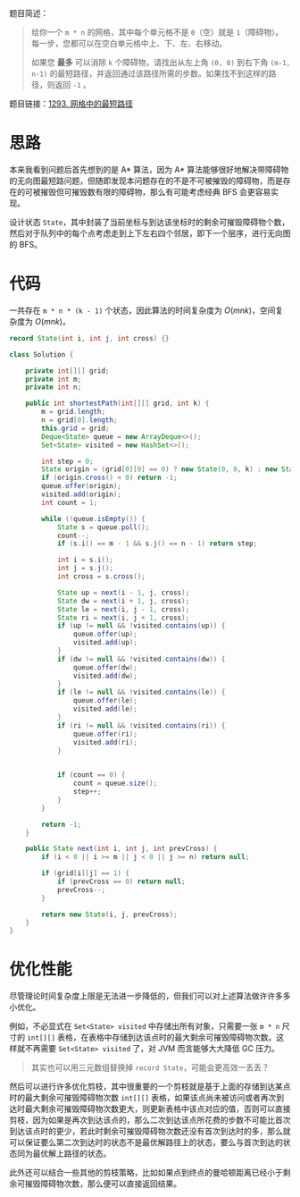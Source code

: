 题目简述：

> 给你一个 `m * n` 的网格，其中每个单元格不是 `0`（空）就是 `1`（障碍物）。每一步，您都可以在空白单元格中上、下、左、右移动。
>
> 如果您 **最多** 可以消除 `k` 个障碍物，请找出从左上角 `(0, 0)` 到右下角 `(m-1, n-1)` 的最短路径，并返回通过该路径所需的步数。如果找不到这样的路径，则返回 `-1` 。

题目链接：[1293. 网格中的最短路径](https://leetcode.cn/problems/shortest-path-in-a-grid-with-obstacles-elimination/)

# 思路

本来我看到问题后首先想到的是 A\* 算法，因为 A\* 算法能够很好地解决带障碍物的无向图最短路问题，但随即发现本问题存在的不是不可被摧毁的障碍物，而是存在的可被摧毁但可摧毁数有限的障碍物，那么有可能考虑经典 BFS 会更容易实现。

设计状态 `State`，其中封装了当前坐标与到达该坐标时的剩余可摧毁障碍物个数，然后对于队列中的每个点考虑走到上下左右四个邻居，即下一个层序，进行无向图的 BFS。

# 代码

一共存在 `m * n * (k - 1)` 个状态，因此算法的时间复杂度为 $O(mnk)$，空间复杂度为 $O(mnk)$。

```java
record State(int i, int j, int cross) {}

class Solution {

    private int[][] grid;
    private int m;
    private int n;

    public int shortestPath(int[][] grid, int k) {
        m = grid.length;
        n = grid[0].length;
        this.grid = grid;
        Deque<State> queue = new ArrayDeque<>();
        Set<State> visited = new HashSet<>();

        int step = 0;
        State origin = (grid[0][0] == 0) ? new State(0, 0, k) : new State(0, 0, k - 1);
        if (origin.cross() < 0) return -1;
        queue.offer(origin);
        visited.add(origin);
        int count = 1;

        while (!queue.isEmpty()) {
            State s = queue.poll();
            count--;
            if (s.i() == m - 1 && s.j() == n - 1) return step;

            int i = s.i();
            int j = s.j();
            int cross = s.cross();

            State up = next(i - 1, j, cross);
            State dw = next(i + 1, j, cross);
            State le = next(i, j - 1, cross);
            State ri = next(i, j + 1, cross);
            if (up != null && !visited.contains(up)) {
                queue.offer(up);
                visited.add(up);
            }
            if (dw != null && !visited.contains(dw)) {
                queue.offer(dw);
                visited.add(dw);
            }
            if (le != null && !visited.contains(le)) {
                queue.offer(le);
                visited.add(le);
            }
            if (ri != null && !visited.contains(ri)) {
                queue.offer(ri);
                visited.add(ri);
            }

            
            if (count == 0) {
                count = queue.size();
                step++;
            }
        }

        return -1;
    }

    public State next(int i, int j, int prevCross) {
        if (i < 0 || i >= m || j < 0 || j >= n) return null;

        if (grid[i][j] == 1) {
            if (prevCross == 0) return null;
            prevCross--;
        }

        return new State(i, j, prevCross);
    }
}
```

# 优化性能

尽管理论时间复杂度上限是无法进一步降低的，但我们可以对上述算法做许许多多小优化。

例如，不必显式在 `Set<State> visited` 中存储出所有对象，只需要一张 `m * n` 尺寸的 `int[][]` 表格，在表格中存储到达该点时的最大剩余可摧毁障碍物次数。这样就不再需要 `Set<State> visited` 了，对 JVM 而言能够大大降低 GC 压力。

> 其实也可以用三元数组替换掉 `record State`，可能会更高效一丢丢？

然后可以进行许多优化剪枝，其中很重要的一个剪枝就是基于上面的存储到达某点时的最大剩余可摧毁障碍物次数 `int[][]` 表格，如果该点尚未被访问或者再次到达时最大剩余可摧毁障碍物次数更大，则更新表格中该点对应的值，否则可以直接剪枝，因为如果是再次到达该点的，那么二次到达该点所花费的步数不可能比首次到达该点时的更少，若此时剩余可摧毁障碍物次数还没有首次到达时的多，那么就可以保证要么第二次到达时的状态不是最优解路径上的状态，要么与首次到达的状态同为最优解上路径的状态。

此外还可以结合一些其他的剪枝策略，比如如果点到终点的曼哈顿距离已经小于剩余可摧毁障碍物次数，那么便可以直接返回结果。